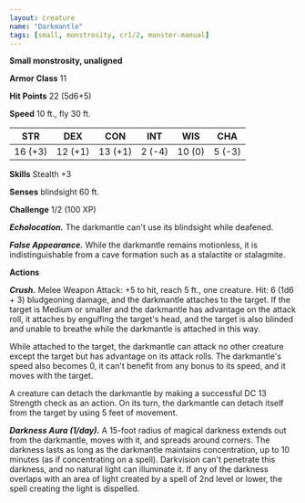 ```yaml
---
layout: creature
name: "Darkmantle"
tags: [small, monstrosity, cr1/2, monster-manual]
---
```


**Small monstrosity, unaligned**

**Armor Class** 11

**Hit Points** 22 (5d6+5)

**Speed** 10 ft., fly 30 ft.

|   STR   |   DEX   |   CON   |   INT   |   WIS   |   CHA   |
|:-----:|:-----:|:-----:|:-----:|:-----:|:-----:|
| 16 (+3) | 12 (+1) | 13 (+1) | 2 (-4) | 10 (0) | 5 (-3) |

**Skills** Stealth +3

**Senses** blindsight 60 ft.

**Challenge** 1/2 (100 XP)

***Echolocation.*** The darkmantle can't use its blindsight while deafened.

***False Appearance.*** While the darkmantle remains motionless, it is indistinguishable from a cave formation such as a stalactite or stalagmite.

**Actions**

***Crush.*** Melee Weapon Attack: +5 to hit, reach 5 ft., one creature. Hit: 6 (1d6 + 3) bludgeoning damage, and the darkmantle attaches to the target. If the target is Medium or smaller and the darkmantle has advantage on the attack roll, it attaches by engulfing the target's head, and the target is also blinded and unable to breathe while the darkmantle is attached in this way.

While attached to the target, the darkmantle can attack no other creature except the target but has advantage on its attack rolls. The darkmantle's speed also becomes 0, it can't benefit from any bonus to its speed, and it moves with the target.

A creature can detach the darkmantle by making a successful DC 13 Strength check as an action. On its turn, the darkmantle can detach itself from the target by using 5 feet of movement.

***Darkness Aura (1/day).*** A 15-foot radius of magical darkness extends out from the darkmantle, moves with it, and spreads around corners. The darkness lasts as long as the darkmantle maintains concentration, up to 10 minutes (as if concentrating on a spell). Darkvision can't penetrate this darkness, and no natural light can illuminate it. If any of the darkness overlaps with an area of light created by a spell of 2nd level or lower, the spell creating the light is dispelled.

